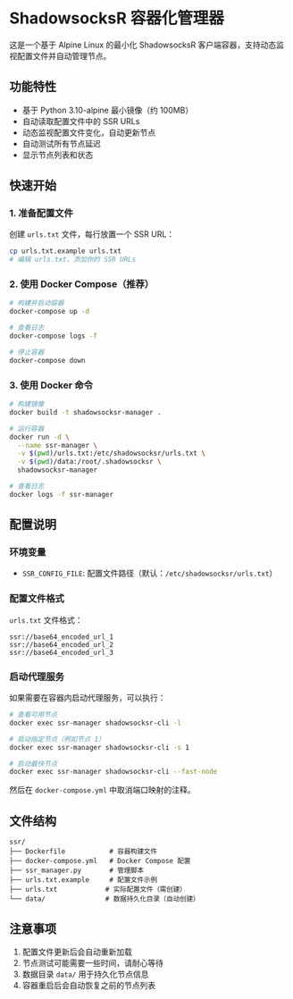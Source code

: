 # ShadowsocksR 容器化管理器

这是一个基于 Alpine Linux 的最小化 ShadowsocksR 客户端容器，支持动态监视配置文件并自动管理节点。

## 功能特性

- 基于 Python 3.10-alpine 最小镜像（约 100MB）
- 自动读取配置文件中的 SSR URLs
- 动态监视配置文件变化，自动更新节点
- 自动测试所有节点延迟
- 显示节点列表和状态

## 快速开始

### 1. 准备配置文件

创建 `urls.txt` 文件，每行放置一个 SSR URL：

```bash
cp urls.txt.example urls.txt
# 编辑 urls.txt，添加你的 SSR URLs
```

### 2. 使用 Docker Compose（推荐）

```bash
# 构建并启动容器
docker-compose up -d

# 查看日志
docker-compose logs -f

# 停止容器
docker-compose down
```

### 3. 使用 Docker 命令

```bash
# 构建镜像
docker build -t shadowsocksr-manager .

# 运行容器
docker run -d \
  --name ssr-manager \
  -v $(pwd)/urls.txt:/etc/shadowsocksr/urls.txt \
  -v $(pwd)/data:/root/.shadowsocksr \
  shadowsocksr-manager

# 查看日志
docker logs -f ssr-manager
```

## 配置说明

### 环境变量

- `SSR_CONFIG_FILE`: 配置文件路径（默认：`/etc/shadowsocksr/urls.txt`）

### 配置文件格式

`urls.txt` 文件格式：
```
ssr://base64_encoded_url_1
ssr://base64_encoded_url_2
ssr://base64_encoded_url_3
```

### 启动代理服务

如果需要在容器内启动代理服务，可以执行：

```bash
# 查看可用节点
docker exec ssr-manager shadowsocksr-cli -l

# 启动指定节点（例如节点 1）
docker exec ssr-manager shadowsocksr-cli -s 1

# 启动最快节点
docker exec ssr-manager shadowsocksr-cli --fast-node
```

然后在 `docker-compose.yml` 中取消端口映射的注释。

## 文件结构

```
ssr/
├── Dockerfile           # 容器构建文件
├── docker-compose.yml   # Docker Compose 配置
├── ssr_manager.py       # 管理脚本
├── urls.txt.example     # 配置文件示例
├── urls.txt            # 实际配置文件（需创建）
└── data/               # 数据持久化目录（自动创建）
```

## 注意事项

1. 配置文件更新后会自动重新加载
2. 节点测试可能需要一些时间，请耐心等待
3. 数据目录 `data/` 用于持久化节点信息
4. 容器重启后会自动恢复之前的节点列表 